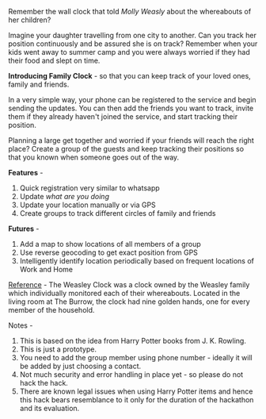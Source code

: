 Remember the wall clock that told *Molly Weasly* about the whereabouts of her children?

Imagine your daughter travelling from one city to another. Can you track her position continuously and be assured she is on track?
Remember when your kids went away to summer camp and you were always worried if they had their food and slept on time.

**Introducing Family Clock** - so that you can keep track of your loved ones, family and friends.

In a very simple way, your phone can be registered to the service and begin sending the updates. You can then add the friends you want to track, invite them if they already haven't joined the service, and start tracking their position.

Planning a large get together and worried if your friends will reach the right place? Create a group of the guests and keep tracking their positions so that you known when someone goes out of the way.  

**Features** -

1. Quick registration very similar to whatsapp
2. Update *what are you doing*
3. Update your location manually or via GPS
4. Create groups to track different circles of family and friends

**Futures** -

1. Add a map to show locations of all members of a group
2. Use reverse geocoding to get exact position from GPS
3. Intelligently identify location periodically based on frequent locations of Work and Home

[Reference][1] -
The Weasley Clock was a clock owned by the Weasley family which individually monitored each of their whereabouts. Located in the living room at The Burrow, the clock had nine golden hands, one for every member of the household.

Notes -

1. This is based on the idea from Harry Potter books from J. K. Rowling.
2. This is just a prototype.
3. You need to add the group member using phone number - ideally it will be added by just choosing a contact.
4. Not much security and error handling in place yet - so please do not hack the hack.
5. There are known legal issues when using Harry Potter items and hence this hack bears resemblance to it only for the duration of the hackathon and its evaluation. 

  [1]: http://harrypotter.wikia.com/wiki/Weasley_Clock
